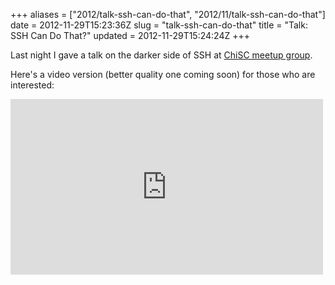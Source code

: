 +++
aliases = ["2012/talk-ssh-can-do-that", "2012/11/talk-ssh-can-do-that"]
date = 2012-11-29T15:23:36Z
slug = "talk-ssh-can-do-that"
title = "Talk: SSH Can Do That?"
updated = 2012-11-29T15:24:24Z
+++

Last night I gave a talk on the darker side of SSH at [ChiSC meetup group](www.meetup.com/ChicagoSC/).

Here's a video version (better quality one coming soon) for those who are interested:

<iframe src="http://player.vimeo.com/video/54505525?byline=0&amp;portrait=0&amp;badge=0&amp;color=cc7833" width="500" height="281" frameborder="0" webkitAllowFullScreen mozallowfullscreen allowFullScreen></iframe>